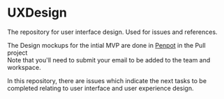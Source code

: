 # UXDesign
The repository for user interface design. Used for issues and references. 

The Design mockups for the intial MVP are done in [Penpot](https://design.penpot.app/#/dashboard/team/0934fdb1-9078-8011-8004-1a88751b6fae/projects) in the Pull project  
Note that you'll need to submit your email to be added to the team and workspace. 

In this repository, there are issues which indicate the next tasks to be completed relating to user interface and user experience design. 

